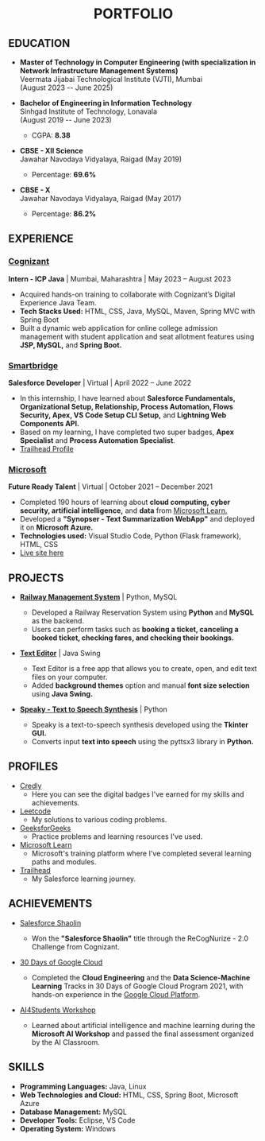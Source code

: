 <title>Sushant Bagul</title>

<h1 align="center">PORTFOLIO</h1>

## EDUCATION

- **Master of Technology in Computer Engineering (with specialization in Network Infrastructure Management Systems)**
   <br>
   Veermata Jijabai Technological Institute (VJTI), Mumbai
  <br>
   (August 2023 -- June 2025)

- **Bachelor of Engineering in Information Technology**
  <br>
   Sinhgad Institute of Technology, Lonavala
   <br>
  (August 2019 -- June 2023)
  - CGPA: **8.38**

- **CBSE - XII Science**
  <br>
  Jawahar Navodaya Vidyalaya, Raigad (May 2019)
  - Percentage: **69.6%**
 
- **CBSE - X**
  <br>
  Jawahar Navodaya Vidyalaya, Raigad (May 2017)
  - Percentage: **86.2%**


## EXPERIENCE

### [Cognizant](https://drive.google.com/file/d/1MOVe1sSVTi5y5fQ9HPnBwG-TTolBwaEY/view)
**Intern - ICP Java** | Mumbai, Maharashtra | May 2023 – August 2023
 - Acquired hands-on training to collaborate with Cognizant’s Digital Experience Java Team.
 - **Tech Stacks Used:** HTML, CSS, Java, MySQL, Maven, Spring MVC with Spring Boot
 - Built a dynamic web application for online college admission management with student application and seat allotment features using **JSP, MySQL,** and **Spring Boot.**


### [Smartbridge](https://smartinternz.com/internships/salesforce_certificates/4b5b81483048c8942ed00caaa17b9535)  
**Salesforce Developer** | Virtual | April 2022 – June 2022
   - In this internship, I have learned about **Salesforce Fundamentals, Organizational Setup, Relationship, Process Automation, Flows Security, Apex, VS Code Setup CLI Setup,** and **Lightning Web Components API.**
   - Based on my learning, I have completed two super badges, **Apex Specialist** and **Process Automation Specialist**.
   - [Trailhead Profile](https://trailblazer.me/id/sushant-bagul)
 
     
### [Microsoft](https://drive.google.com/file/d/14p6cRvEo6U6p_R4WfLoSRYM5U1R8H2tV/view?usp=sharing)
**Future Ready Talent** | Virtual | October 2021 – December 2021
  - Completed 190 hours of learning about **cloud computing, cyber security, artificial intelligence,** and **data** from [Microsoft Learn.](https://docs.microsoft.com/en-us/users/sb-4405/collections)
  - Developed a **"Synopser - Text Summarization WebApp"** and deployed it on **Microsoft Azure.**
  - **Technologies used:** Visual Studio Code, Python (Flask framework), HTML, CSS
  - [Live site here](https://synopser.azurewebsites.net/)

## PROJECTS

- [**Railway Management System**](https://github.com/Sushant1209/Railway-Management-System) | Python, MySQL
  - Developed a Railway Reservation System using **Python** and **MySQL** as the backend.
  - Users can perform tasks such as **booking a ticket, canceling a booked ticket, checking fares, and checking their bookings.**

- [**Text Editor**](https://github.com/Sushant1209/TextEditor) | Java Swing
  - Text Editor is a free app that allows you to create, open, and edit text files on your computer.
  - Added **background themes** option and manual **font size selection** using **Java Swing.**

- [**Speaky - Text to Speech Synthesis**](https://github.com/Sushant1209/Text_To_Speech) | Python
  - Speaky is a text-to-speech synthesis developed using the **Tkinter GUI.**
  - Converts input **text into speech** using the pyttsx3 library in **Python.**

## PROFILES

- [Credly](https://www.credly.com/users/sushant-bagul)
  - Here you can see the digital badges I've earned for my skills and achievements.
- [Leetcode](https://leetcode.com/sush_at_leetcode/)
  - My solutions to various coding problems.
- [GeeksforGeeks](https://auth.geeksforgeeks.org/user/sush_at_gfg/practice)
  - Practice problems and learning resources I've used.
- [Microsoft Learn](https://docs.microsoft.com/en-us/users/sb-4405/)
  - Microsoft's training platform where I've completed several learning paths and modules.
- [Trailhead](https://trailblazer.me/id/sushant-bagul)
  - My Salesforce learning journey.


## ACHIEVEMENTS

- [Salesforce Shaolin](https://drive.google.com/file/d/1mwXmE6ZlV8f2ksajnxvLgfLsAJ5U3qWn/view) 
  - Won the **"Salesforce Shaolin"** title through the ReCogNurize - 2.0 Challenge from Cognizant.

- [30 Days of Google Cloud](https://drive.google.com/file/d/1TaNQ3DRXE--ydQyLpCo6o8Q42sbuwYsS/view?usp=drivesdk) 
  - Completed the **Cloud Engineering** and the **Data Science-Machine Learning** Tracks in 30 Days of Google Cloud Program 2021, with hands-on experience in the [Google Cloud Platform](https://www.qwiklabs.com/public_profiles/597bf01f-14c5-4ba6-bcf1-6219022e4dda).

- [AI4Students Workshop](https://drive.google.com/file/d/1TUSSnFWZmtUps1j3QbiTc715WEmTXWiG/view?usp=drivesdk) 
  - Learned about artificial intelligence and machine learning during the **Microsoft AI Workshop** and passed the final assessment organized by the AI Classroom.

## SKILLS

- **Programming Languages:** Java, Linux
- **Web Technologies and Cloud:** HTML, CSS, Spring Boot, Microsoft Azure
- **Database Management:** MySQL
- **Developer Tools:** Eclipse, VS Code
- **Operating System:** Windows

